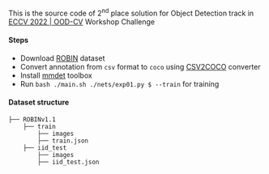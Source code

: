 This is the source code of 2<sup>nd</sup> place solution for Object Detection track in [ECCV 2022 | OOD-CV](https://www.ood-cv.org/challenge.html) Workshop Challenge

#### Steps

* Download [ROBIN](https://github.com/eccv22-ood-workshop/ROBIN-dataset) dataset
* Convert annotation from `csv` format to `coco` using [CSV2COCO](https://github.com/jahongir7174/ROBIN) converter
* Install [mmdet](https://github.com/open-mmlab/mmdetection/blob/master/docs/en/get_started.md/) toolbox
* Run `bash ./main.sh ./nets/exp01.py $ --train` for training

#### Dataset structure
    ├── ROBINv1.1 
        ├── train
            ├── images
            ├── train.json
        ├── iid_test
            ├── images
            ├── iid_test.json
